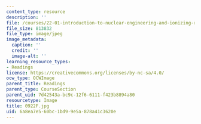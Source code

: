 ```yaml
---
content_type: resource
description: ''
file: /courses/22-01-introduction-to-nuclear-engineering-and-ionizing-radiation-fall-2016/6a8ea7e560bc1bd99e5a878a41c3620e_0922F.jpg
file_size: 813832
file_type: image/jpeg
image_metadata:
  caption: ''
  credit: ''
  image-alt: ''
learning_resource_types:
- Readings
license: https://creativecommons.org/licenses/by-nc-sa/4.0/
ocw_type: OCWImage
parent_title: Readings
parent_type: CourseSection
parent_uid: 7d42543a-bc9c-12f6-6111-f423b8894a80
resourcetype: Image
title: 0922F.jpg
uid: 6a8ea7e5-60bc-1bd9-9e5a-878a41c3620e
---
```

